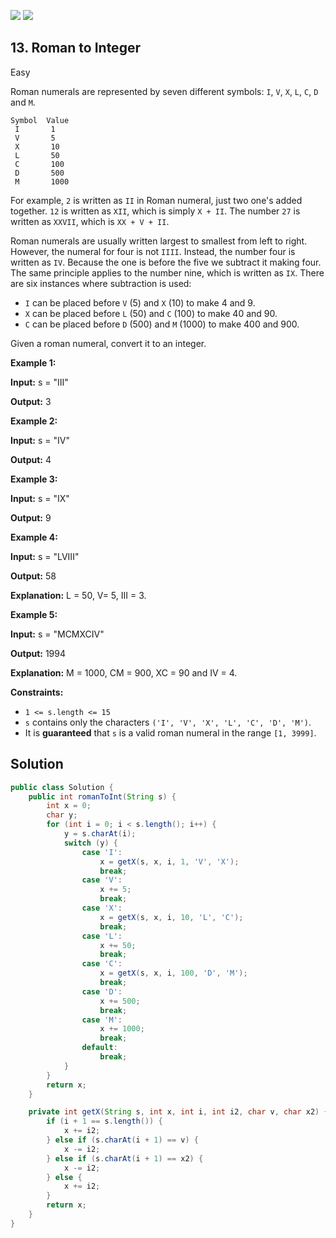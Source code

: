 [![](https://img.shields.io/github/stars/javadev/LeetCode-in-Java?label=Stars&style=flat-square)](https://github.com/javadev/LeetCode-in-Java)
[![](https://img.shields.io/github/forks/javadev/LeetCode-in-Java?label=Fork%20me%20on%20GitHub%20&style=flat-square)](https://github.com/javadev/LeetCode-in-Java/fork)

## 13\. Roman to Integer

Easy

Roman numerals are represented by seven different symbols: `I`, `V`, `X`, `L`, `C`, `D` and `M`.

    Symbol  Value
     I       1
     V       5
     X       10
     L       50
     C       100
     D       500
     M       1000

For example, `2` is written as `II` in Roman numeral, just two one's added together. `12` is written as `XII`, which is simply `X + II`. The number `27` is written as `XXVII`, which is `XX + V + II`.

Roman numerals are usually written largest to smallest from left to right. However, the numeral for four is not `IIII`. Instead, the number four is written as `IV`. Because the one is before the five we subtract it making four. The same principle applies to the number nine, which is written as `IX`. There are six instances where subtraction is used:

*   `I` can be placed before `V` (5) and `X` (10) to make 4 and 9.
*   `X` can be placed before `L` (50) and `C` (100) to make 40 and 90.
*   `C` can be placed before `D` (500) and `M` (1000) to make 400 and 900.

Given a roman numeral, convert it to an integer.

**Example 1:**

**Input:** s = "III"

**Output:** 3 

**Example 2:**

**Input:** s = "IV"

**Output:** 4 

**Example 3:**

**Input:** s = "IX"

**Output:** 9 

**Example 4:**

**Input:** s = "LVIII"

**Output:** 58

**Explanation:** L = 50, V= 5, III = 3. 

**Example 5:**

**Input:** s = "MCMXCIV"

**Output:** 1994

**Explanation:** M = 1000, CM = 900, XC = 90 and IV = 4. 

**Constraints:**

*   `1 <= s.length <= 15`
*   `s` contains only the characters `('I', 'V', 'X', 'L', 'C', 'D', 'M')`.
*   It is **guaranteed** that `s` is a valid roman numeral in the range `[1, 3999]`.

## Solution

```java
public class Solution {
    public int romanToInt(String s) {
        int x = 0;
        char y;
        for (int i = 0; i < s.length(); i++) {
            y = s.charAt(i);
            switch (y) {
                case 'I':
                    x = getX(s, x, i, 1, 'V', 'X');
                    break;
                case 'V':
                    x += 5;
                    break;
                case 'X':
                    x = getX(s, x, i, 10, 'L', 'C');
                    break;
                case 'L':
                    x += 50;
                    break;
                case 'C':
                    x = getX(s, x, i, 100, 'D', 'M');
                    break;
                case 'D':
                    x += 500;
                    break;
                case 'M':
                    x += 1000;
                    break;
                default:
                    break;
            }
        }
        return x;
    }

    private int getX(String s, int x, int i, int i2, char v, char x2) {
        if (i + 1 == s.length()) {
            x += i2;
        } else if (s.charAt(i + 1) == v) {
            x -= i2;
        } else if (s.charAt(i + 1) == x2) {
            x -= i2;
        } else {
            x += i2;
        }
        return x;
    }
}
```